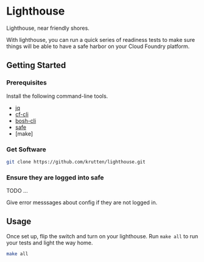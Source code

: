 # Lighthouse

Lighthouse, near friendly shores.

With lighthouse, you can run a quick series of readiness tests to make sure things will be able to have a safe harbor on your Cloud Foundry platform.

## Getting Started

### Prerequisites

Install the following command-line tools.

* [jq](https://stedolan.github.io/jq/download/)
* [cf-cli](https://docs.cloudfoundry.org/cf-cli/install-go-cli.html)
* [bosh-cli](https://bosh.io/docs/cli-v2-install/)
* [safe]()
* [make]

### Get Software

```bash
git clone https://github.com/krutten/lighthouse.git
```

### Ensure they are logged into safe

TODO ...

Give error messsages about config if they are not logged in.

## Usage

Once set up, flip the switch and turn on your lighthouse.  Run `make all` to run your tests and light the way home.

```bash
make all
```